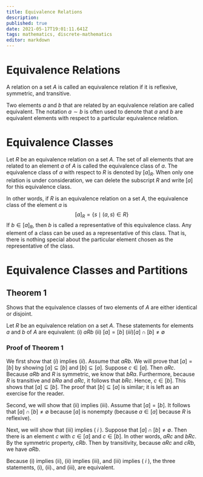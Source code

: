 ```yaml
---
title: Equivalence Relations
description: 
published: true
date: 2021-05-17T19:01:11.641Z
tags: mathematics, discrete-mathematics
editor: markdown
---
```


# Equivalence Relations
A relation on a set $A$ is called an equivalence relation if it is reflexive, symmetric, and transitive.

Two elements $a$ and $b$ that are related by an equivalence relation are called equivalent. The notation $a \sim b$ is often used to denote that $a$ and $b$ are equivalent elements with respect to a particular equivalence relation.

# Equivalence Classes
Let $R$ be an equivalence relation on a set $A .$ The set of all elements that are related to an element $a$ of $A$ is called the equivalence class of $a$. The equivalence class of $a$ with respect to $R$ is denoted by $[a]_{R}$. When only one relation is under consideration, we can delete the subscript $R$ and write $[a]$ for this equivalence class.

In other words, if $R$ is an equivalence relation on a set $A$, the equivalence class of the element $a$ is
$$
[a]_{R}=\{s \mid(a, s) \in R\}
$$
If $b \in[a]_{R}$, then $b$ is called a representative of this equivalence class. Any element of a class can be used as a representative of this class. That is, there is nothing special about the particular element chosen as the representative of the class.

# Equivalence Classes and Partitions
## Theorem 1
Shows that the equivalence classes of two elements of $A$ are either identical or disjoint. 

Let $R$ be an equivalence relation on a set $A .$ These statements for elements $a$ and $b$ of $A$ are equivalent:
(i) $a R b$
(ii) $[a]=[b]$
$(i i i)[a] \cap[b] \neq \emptyset$

### Proof of Theorem 1
We first show that $(i)$ implies $(i i) .$ Assume that $a R b$. We will prove that $[a]=[b]$ by showing $[a] \subseteq[b]$ and $[b] \subseteq[a]$. Suppose $c \in[a]$. Then $a R c$. Because $a R b$ and $R$ is symmetric, we know that $b R a$. Furthermore, because $R$ is transitive and $b R a$ and $a R c$, it follows that $b R c$. Hence, $c \in[b]$. This shows that $[a] \subseteq[b]$. The proof that $[b] \subseteq[a]$ is similar; it is left as an exercise for the reader.

Second, we will show that (ii) implies (iii). Assume that $[a]=[b] .$ It follows that $[a] \cap[b] \neq \emptyset$ because $[a]$ is nonempty (because $a \in[a]$ because $R$ is reflexive).

Next, we will show that (iii) implies ( $i$ ). Suppose that $[a] \cap[b] \neq \emptyset$. Then there is an element $c$ with $c \in[a]$ and $c \in[b] .$ In other words, $a R c$ and $b R c .$ By the symmetric property, $c R b$. Then by transitivity, because $a R c$ and $c R b$, we have $a R b$.

Because (i) implies (ii), (ii) implies (iii), and (iii) implies ( $i$ ), the three statements, (i), (ii)., and (iii), are equivalent.